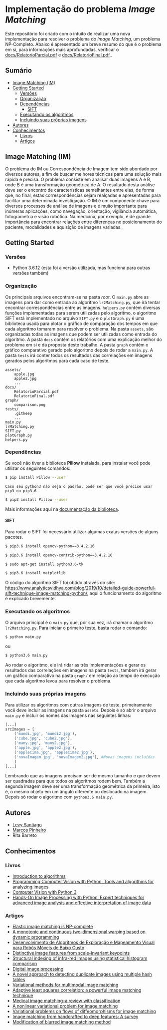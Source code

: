 # Implementação do problema _Image Matching_

Este repositório foi criado com o intuito de realizar uma nova implementação para resolver o problema do _Image Matching_, um problema NP-Completo. Abaixo é apresentado um breve resumo do que é o problema em si, para informações mais aprofundadas, verificar o [docs/RelatorioParcial.pdf](https://github.com/Levysantiago/image-matching-algorithm/tree/master/docs/RelatorioParcial.pdf) e [docs/RelatorioFinal.pdf](https://github.com/Levysantiago/image-matching-algorithm/tree/master/docs/RelatorioFinal.pdf)..

## Sumário

- [Image Matching (IM)](#image-matching-im)
- [Getting Started](#getting-started)
  - [Versões](#versões)
  - [Organização](#organização)
  - [Dependências](#dependências)
    - [SIFT](#sift)
  - [Executando os algoritmos](#executando-os-algoritmos)
  - [Incluindo suas próprias imagens](#incluindo-suas-próprias-imagens)
- [Autores](#autores)
- [Conhecimentos](#conhecimentos)
  - [Livros](#livros)
  - [Artigos](#artigos)

## Image Matching (IM)

O problema do IM ou Correspondência de Imagem tem sido abordado por diversos autores, a fim de buscar melhores técnicas para uma solução mais rápida e precisa. O problema consiste em analisar duas imagens A e B, onde B é uma transformação geométrica de A. O resultado desta análise deve ser o encontro de características semelhantes entre elas, de forma que, no final, estas correspondências sejam realçadas e apresentadas para facilitar uma determinada investigação. O IM é um componente chave para diversos processos de análise de imagens e é muito importante para inúmeras aplicações, como navegação, orientação, vigilância automática, fotogrametria e visão robótica. Na medicina, por exemplo, é de grande importância para encontrar relações entre diferenças no posicionamento do paciente, modalidades e aquisição de imagens variadas.

## Getting Started

### Versões

- Python 3.6.12 (esta foi a versão utilizada, mas funciona para outras versões também)

### Organização

Os principais arquivos encontram-se na pasta _root_. O `main.py` abre as imagens para dar como entrada ao algoritmo `lr2Matching.py`, que irá tentar encontrar correspondências entre as imagens. `helpers.py` contém diversas funções implementadas para serem utilizadas pelo algoritmo, o algoritmo SIFT está implementado no arquivo `SIFT.py` e o `plotGraph.py` é uma biblioteca usada para plotar o gráfico de comparação dos tempos em que cada algoritmo tomaram para resolver o problema. Na pasta `assets`, são organizadas todas as imagens que podem ser utilizadas como entrada do algoritmo. A pasta `docs` contém os relatórios com uma explicação melhor do problema em si e da proposta deste trabalho. A pasta `graph` contém o gráfico comparativo gerado pelo algoritmo depois de rodar a `main.py`. A pasta `tests` irá conter todos os resultados das correlações em imagens gerados pelos algoritmos para cada caso de teste.

```text
assets/
    apple.jpg
    apple2.jpg
    ...
docs/
    RelatorioParcial.pdf
    RelatorioFinal.pdf
graph/
    comparison.png
tests/
    .gitkeep
    ...
main.py
lrMatching.py
SIFT.py
plotGraph.py
helpers.py
```

### Dependências

Se você não tiver a biblioteca **Pillow** instalada, para instalar você pode utilizar os seguintes comandos:

```bash
$ pip install Pillow --user
```

`Caso seu python3 não seja o padrão, pode ser que você precise usar pip3 ou pip3.6`

```bash
$ pip3 install Pillow --user
```

Mais informações aqui na [documentação da biblioteca](https://pillow.readthedocs.io/en/3.0.x/installation.html).

#### SIFT

Para rodar o SIFT foi necessário utilizar algumas exatas versões de alguns pacotes.

```bash
$ pip3.6 install opencv-python==3.4.2.16
```

```bash
$ pip3.6 install opencv-contrib-python==3.4.2.16
```

```bash
$ sudo apt-get install python3.6-tk
```

```bash
$ pip3.6 install matplotlib
```

O código do algoritmo SIFT foi obtido através do site: https://www.analyticsvidhya.com/blog/2019/10/detailed-guide-powerful-sift-technique-image-matching-python/, aqui o funcionamento do algoritmo é explicado brevemente.

### Executando os algoritmos

O arquivo principal é o `main.py` que, por sua vez, irá chamar o algoritmo `lr2Matching.py`. Para iniciar o primeiro teste, basta rodar o comando:

```bash
$ python main.py
```

ou

```bash
$ python3.6 main.py
```

Ao rodar o algoritmo, ele irá ridar as três implementações e gerar os resultados das correlações em imagens na pasta `tests`, também irá gerar um gráfico comparativo na pasta `graph/` em relação ao tempo de execução que cada algoritmo levou para resolver o problema.

### Incluindo suas próprias imagens

Para utilizar os algoritmos com outras imagens de teste, primeiramente você deve incluir as imagens na pasta `assets`. Depois é só abrir o arquivo `main.py` e incluir os nomes das imagens nas seguintes linhas:

```python
[...]
srcImages = [
    ('mundi.jpg', 'mundi2.jpg'),
    ('cube.jpg', 'cube2.jpg'),
    ('many.jpg', 'many2.jpg'),
    ('apple.jpg', 'apple2.jpg'),
    ('appleCima.jpg', 'appleCima2.jpg'),
    ('novaImagem.jpg', 'novaImagem2.jpg'), #Novas imagens incluídas
    ]
[...]
```

Lembrando que as imagens precisam ser de mesmo tamanho e que devem ser quadradas para que todos os algoritmos rodem bem. Também a segunda imagem deve ser uma transformação geométrica da primeira, isto é, o mesmo objeto em um ângulo diferente ou deslocado na imagem. Depois só rodar o algoritmo com `python3.6 main.py`.

## Autores

- [Levy Santiago](https://github.com/Levysantiago)
- [Marcos Pinheiro](https://github.com/Mrpsousa)
- Rita Barreto

## Conhecimentos

### Livros

- [Introduction to algorithms](https://books.google.com.br/books?hl=pt-BR&lr=&id=aefUBQAAQBAJ&oi=fnd&pg=PR5&dq=Introduction+to+algorithms&ots=dO2uTvYOeX&sig=YMyUQYOoXToTjjPUV99TIT58ohg#v=onepage&q=Introduction%20to%20algorithms&f=false)
- [Programming Computer Vision with Python: Tools and algorithms for analyzing images](https://books.google.com.br/books?hl=pt-BR&lr=&id=J9b_CH-NrycC&oi=fnd&pg=PP2&dq=Programming+Computer+Vision+with+Python:+Tools+and+algorithms+for+analyzing+images&ots=B-38UYbJqx&sig=WoLkUH6S22_Mm5S71cwjrsYTiDA#v=onepage&q=Programming%20Computer%20Vision%20with%20Python%3A%20Tools%20and%20algorithms%20for%20analyzing%20images&f=false)
- [Computer Vision with Python 3](https://books.google.com.br/books?hl=pt-BR&lr=&id=jpZGDwAAQBAJ&oi=fnd&pg=PP1&dq=Computer+Vision+with+python+3&ots=XMF3c6fGwh&sig=6H9AgtnYb7AneoYpzUJXukhJ9ns#v=onepage&q=Computer%20Vision%20with%20python%203&f=false)
- [Hands-On Image Processing with Python: Expert techniques for advanced image analysis and effective interpretation of image data](https://books.google.com.br/books?hl=pt-BR&lr=&id=gC59DwAAQBAJ&oi=fnd&pg=PP1&dq=Hands-On+Image+Processing+with+Python:+Expert+techniques+for+advanced+image+analysis+and+effective+interpretation+of+image+data&ots=AhZIih7R8C&sig=I5_pCu0rqBWm64t08qzMK2E8A10#v=onepage&q=Hands-On%20Image%20Processing%20with%20Python%3A%20Expert%20techniques%20for%20advanced%20image%20analysis%20and%20effective%20interpretation%20of%20image%20data&f=false)

### Artigos

- [Elastic image matching is NP-complete](https://www.sciencedirect.com/science/article/pii/S0167865502002684?casa_token=cCHDdprnZs0AAAAA:DXQhG5ygMFkNKBskKszKVCHyDZRDsQvq2va4WL1miM_EAcfNe_ECoXgUtaJTpT2PFlms5xA0HA)
- [A monotonic and continuous two-dimensional warping based on dynamic programming](https://ieeexplore.ieee.org/abstract/document/711195/?casa_token=LZq0AKFvXDoAAAAA:o5MgPyJFAbS2Z1fh-wd_JWls2h7RW1z07uKE4tNQVF0dd5xN7-mCeF1V5yW4PWYmIoyMq3pU3A)
- [Desenvolvimento de Algoritmos de Exploração e Mapeamento Visual para Robôs Móveis de Baixo Custo](https://www.maxwell.vrac.puc-rio.br/9142/9142_1.PDF)
- [Distinctive image features from scale-invariant keypoints](https://link.springer.com/article/10.1023/B:VISI.0000029664.99615.94)
- [Structural indexing of infra-red images using statistical histogram comparison](https://www.sciencedirect.com/science/article/pii/B9780444825872501439)
- [Digital image processing](https://www.pearson.com/us/higher-education/program/Gonzalez-Digital-Image-Processing-4th-Edition/PGM241219.html)
- [A novel approach to detecting duplicate images using multiple hash tables](https://link.springer.com/article/10.1007/s11042-014-1857-x)
- [Variational methods for multimodal image matching](https://link.springer.com/article/10.1023/A:1020830525823)
- [Adaptive least squares correlation: a powerful image matching technique](https://www.researchgate.net/profile/Armin_Gruen/publication/265292615_Adaptive_Least_Squares_Correlation_A_powerful_image_matching_technique/links/0deec52a08d9325463000000/Adaptive-Least-Squares-Correlation-A-powerful-image-matching-technique.pdf)
- [Medical image matching-a review with classification](https://ieeexplore.ieee.org/abstract/document/195938?casa_token=Z5wACQ0M-VUAAAAA:_1ZAYQF_WldvQ86uJAmL1lPLSkK4GZcUCmHSJM0xnyUea6uxybOaCOnZwqIPdl80up0fZsQHlg)
- [A nonlinear variational problem for image matching](https://epubs.siam.org/doi/abs/10.1137/0915014)
- [Variational problems on flows of diffeomorphisms for image matching](https://www.jstor.org/stable/43638248?casa_token=9ZTr5avo57EAAAAA%3A5RszoIxY-zHc_fV6UH9rxNsO5xr8kDO3_896qCiO2tveKlrDWKFbnt3KMoafas9mJsyi4gzeQ7CKBVMxXWOrdTzuu9mOkm3AsiUOJfnXiHgnIlj-Z_k&seq=1#metadata_info_tab_contents)
- [Image matching from handcrafted to deep features: A survey](https://link.springer.com/article/10.1007/s11263-020-01359-2)
- [Modification of blurred image matching method](http://www.mathnet.ru/php/archive.phtml?wshow=paper&jrnid=co&paperid=807&option_lang=eng)
